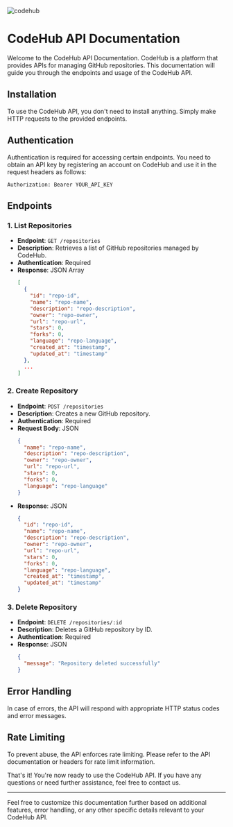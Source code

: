 
 ![codehub](https://github.com/LegendSumeet/API-CODEHUB/assets/85386116/f810105b-5dfd-442e-8cfd-db55edd2a3e8)

 # CodeHub API Documentation

Welcome to the CodeHub API Documentation. CodeHub is a platform that provides APIs for managing GitHub repositories. This documentation will guide you through the endpoints and usage of the CodeHub API.

## Installation

To use the CodeHub API, you don't need to install anything. Simply make HTTP requests to the provided endpoints.

## Authentication

Authentication is required for accessing certain endpoints. You need to obtain an API key by registering an account on CodeHub and use it in the request headers as follows:

```
Authorization: Bearer YOUR_API_KEY
```

## Endpoints

### 1. List Repositories

- **Endpoint**: `GET /repositories`
- **Description**: Retrieves a list of GitHub repositories managed by CodeHub.
- **Authentication**: Required
- **Response**: JSON Array
  ```json
  [
    {
      "id": "repo-id",
      "name": "repo-name",
      "description": "repo-description",
      "owner": "repo-owner",
      "url": "repo-url",
      "stars": 0,
      "forks": 0,
      "language": "repo-language",
      "created_at": "timestamp",
      "updated_at": "timestamp"
    },
    ...
  ]
  ```

### 2. Create Repository

- **Endpoint**: `POST /repositories`
- **Description**: Creates a new GitHub repository.
- **Authentication**: Required
- **Request Body**: JSON
  ```json
  {
    "name": "repo-name",
    "description": "repo-description",
    "owner": "repo-owner",
    "url": "repo-url",
    "stars": 0,
    "forks": 0,
    "language": "repo-language"
  }
  ```
- **Response**: JSON
  ```json
  {
    "id": "repo-id",
    "name": "repo-name",
    "description": "repo-description",
    "owner": "repo-owner",
    "url": "repo-url",
    "stars": 0,
    "forks": 0,
    "language": "repo-language",
    "created_at": "timestamp",
    "updated_at": "timestamp"
  }
  ```

### 3. Delete Repository

- **Endpoint**: `DELETE /repositories/:id`
- **Description**: Deletes a GitHub repository by ID.
- **Authentication**: Required
- **Response**: JSON
  ```json
  {
    "message": "Repository deleted successfully"
  }
  ```

## Error Handling

In case of errors, the API will respond with appropriate HTTP status codes and error messages.

## Rate Limiting

To prevent abuse, the API enforces rate limiting. Please refer to the API documentation or headers for rate limit information.

That's it! You're now ready to use the CodeHub API. If you have any questions or need further assistance, feel free to contact us.

---
Feel free to customize this documentation further based on additional features, error handling, or any other specific details relevant to your CodeHub API.
